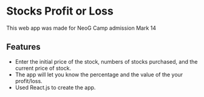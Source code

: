 # Stocks Profit or Loss

This web app was made for NeoG Camp admission Mark 14

## Features

- Enter the initial price of the stock, numbers of stocks purchased, and the current price of stock.
- The app will let you know the percentage and the value of the your profit/loss.
- Used React.js to create the app.
